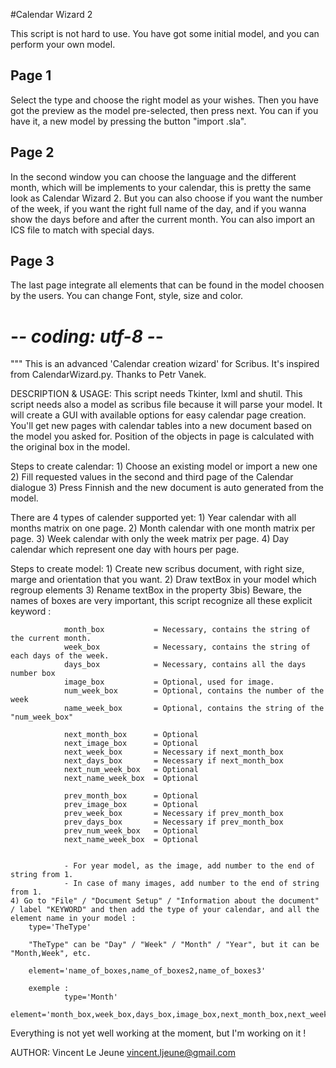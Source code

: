 #Calendar Wizard 2

This script is not hard to use. You have got some initial model, and you can perform your own model.

## Page 1

Select the type and choose the right model as your wishes. Then you have got the preview as the model pre-selected, then press next.
You can if you have it, a new model by pressing the button "import .sla".

## Page 2

In the second window you can choose the language and the different month, which will be implements to your calendar, this is pretty the same look as Calendar Wizard 2.
But you can also choose if you want the number of the week, if you want the right full name of the day, and if you wanna show the days before and after the current month.
You can also import an ICS file to match with special days.

## Page 3

The last page integrate all elements that can be found in the model choosen by the users.
You can change Font, style, size and color.




# -*- coding: utf-8 -*-

""" This is an advanced 'Calendar creation wizard' for Scribus. It's inspired from CalendarWizard.py. Thanks to Petr Vanek.

DESCRIPTION & USAGE:
This script needs Tkinter, lxml and shutil. This script needs also a model as scribus file because it will parse your model.
It will create a GUI with available options
for easy calendar page creation. You'll get new pages with calendar
tables into a new document based on the model you asked for. Position of the
objects in page is calculated with the original box in the model.

Steps to create calendar:
    1) Choose an existing model or import a new one
    2) Fill requested values in the second and third page of the Calendar dialogue
    3) Press Finnish and the new document is auto generated from the model.

There are 4 types of calender supported yet:
    1) Year calendar with all months matrix on one page.
    2) Month calendar with one month matrix per page.
    3) Week calendar with only the week matrix per page.
    4) Day calendar which represent one day with hours per page.

Steps to create model:
	1) Create new scribus document, with right size, marge and orientation that you want.
	2) Draw textBox in your model which regroup elements
	3) Rename textBox in the property
		3bis) Beware, the names of boxes are very important, this script recognize all these explicit keyword :

				month_box 			= Necessary, contains the string of the current month.
				week_box 			= Necessary, contains the string of each days of the week.
				days_box 			= Necessary, contains all the days number box
				image_box 			= Optional, used for image.
				num_week_box 		= Optional, contains the number of the week
				name_week_box 		= Optional, contains the string of the "num_week_box"

				next_month_box		= Optional
				next_image_box		= Optional
				next_week_box		= Necessary if next_month_box
				next_days_box		= Necessary if next_month_box
				next_num_week_box	= Optional
				next_name_week_box	= Optional

				prev_month_box		= Optional
				prev_image_box		= Optional
				prev_week_box		= Necessary if prev_month_box
				prev_days_box		= Necessary if prev_month_box
				prev_num_week_box	= Optional
				next_name_week_box	= Optional


				- For year model, as the image, add number to the end of string from 1.
				- In case of many images, add number to the end of string from 1.
	4) Go to "File" / "Document Setup" / "Information about the document" / label "KEYWORD" and then add the type of your calendar, and all the element name in your model :
		type='TheType'

		"TheType" can be "Day" / "Week" / "Month" / "Year", but it can be "Month,Week", etc.

		element='name_of_boxes,name_of_boxes2,name_of_boxes3'

		exemple :
				type='Month'
				element='month_box,week_box,days_box,image_box,next_month_box,next_week_box,next_days_box'



Everything is not yet well working at the moment, but I'm working on it !


AUTHOR:
    Vincent Le Jeune <vincent.ljeune@gmail.com>